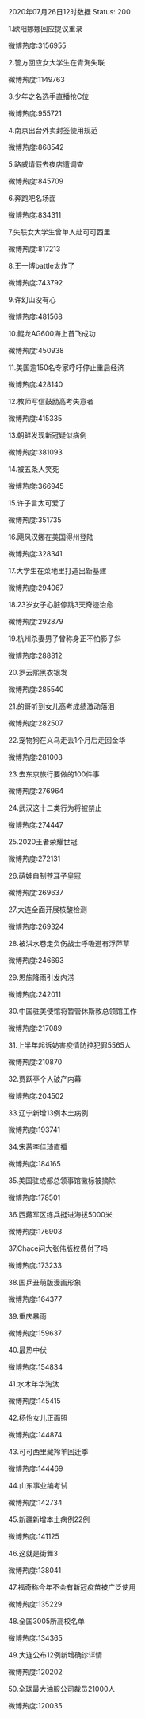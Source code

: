 2020年07月26日12时数据
Status: 200

1.欧阳娜娜回应提议重录

微博热度:3156955

2.警方回应女大学生在青海失联

微博热度:1149763

3.少年之名选手直播抢C位

微博热度:955721

4.南京出台外卖封签使用规范

微博热度:868542

5.路威请假去夜店遭调查

微博热度:845709

6.奔跑吧名场面

微博热度:834311

7.失联女大学生曾单人赴可可西里

微博热度:817213

8.王一博battle太炸了

微博热度:743792

9.许幻山没有心

微博热度:481568

10.鲲龙AG600海上首飞成功

微博热度:450938

11.美国逾150名专家呼吁停止重启经济

微博热度:428140

12.教师写信鼓励高考失意者

微博热度:415335

13.朝鲜发现新冠疑似病例

微博热度:381093

14.被五条人笑死

微博热度:366945

15.许子言太可爱了

微博热度:351735

16.飓风汉娜在美国得州登陆

微博热度:328341

17.大学生在菜地里打造出新基建

微博热度:294067

18.23岁女子心脏停跳3天奇迹治愈

微博热度:292879

19.杭州杀妻男子曾称身正不怕影子斜

微博热度:288812

20.罗云熙黑衣银发

微博热度:285540

21.的哥听到女儿高考成绩激动落泪

微博热度:282507

22.宠物狗在义乌走丢1个月后走回金华

微博热度:281008

23.去东京旅行要做的100件事

微博热度:276964

24.武汉这十二类行为将被禁止

微博热度:274447

25.2020王者荣耀世冠

微博热度:272131

26.萌娃自制苍耳子皇冠

微博热度:269637

27.大连全面开展核酸检测

微博热度:269324

28.被洪水卷走负伤战士呼吸道有浮萍草

微博热度:246693

29.恩施降雨引发内涝

微博热度:242011

30.中国驻美使馆将暂管休斯敦总领馆工作

微博热度:217089

31.上半年起诉妨害疫情防控犯罪5565人

微博热度:210870

32.贾跃亭个人破产内幕

微博热度:204502

33.辽宁新增13例本土病例

微博热度:193741

34.宋茜李佳琦直播

微博热度:184165

35.美国驻成都总领事馆徽标被摘除

微博热度:178501

36.西藏军区练兵挺进海拔5000米

微博热度:176903

37.Chace问大张伟版权费付了吗

微博热度:173233

38.国乒丑萌版漫画形象

微博热度:164377

39.重庆暴雨

微博热度:159637

40.最热中伏

微博热度:154834

41.水木年华淘汰

微博热度:145415

42.杨怡女儿正面照

微博热度:144874

43.可可西里藏羚羊回迁季

微博热度:144469

44.山东事业编考试

微博热度:142734

45.新疆新增本土病例22例

微博热度:141125

46.这就是街舞3

微博热度:138041

47.福奇称今年不会有新冠疫苗被广泛使用

微博热度:135229

48.全国3005所高校名单

微博热度:134365

49.大连公布12例新增确诊详情

微博热度:120202

50.全球最大油服公司裁员21000人

微博热度:120035

